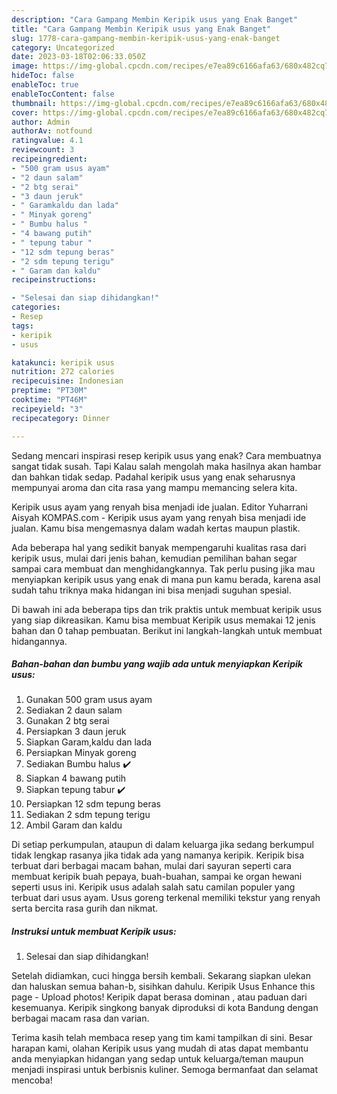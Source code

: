 ```yaml
---
description: "Cara Gampang Membin Keripik usus yang Enak Banget"
title: "Cara Gampang Membin Keripik usus yang Enak Banget"
slug: 1778-cara-gampang-membin-keripik-usus-yang-enak-banget
category: Uncategorized
date: 2023-03-18T02:06:33.050Z
image: https://img-global.cpcdn.com/recipes/e7ea89c6166afa63/680x482cq70/keripik-usus-foto-resep-utama.jpg
hideToc: false
enableToc: true
enableTocContent: false
thumbnail: https://img-global.cpcdn.com/recipes/e7ea89c6166afa63/680x482cq70/keripik-usus-foto-resep-utama.jpg
cover: https://img-global.cpcdn.com/recipes/e7ea89c6166afa63/680x482cq70/keripik-usus-foto-resep-utama.jpg
author: Admin
authorAv: notfound
ratingvalue: 4.1
reviewcount: 3
recipeingredient:
- "500 gram usus ayam"
- "2 daun salam"
- "2 btg serai"
- "3 daun jeruk"
- " Garamkaldu dan lada"
- " Minyak goreng"
- " Bumbu halus "
- "4 bawang putih"
- " tepung tabur "
- "12 sdm tepung beras"
- "2 sdm tepung terigu"
- " Garam dan kaldu"
recipeinstructions:

- "Selesai dan siap dihidangkan!"
categories:
- Resep
tags:
- keripik
- usus

katakunci: keripik usus 
nutrition: 272 calories
recipecuisine: Indonesian
preptime: "PT30M"
cooktime: "PT46M"
recipeyield: "3"
recipecategory: Dinner

---
```



Sedang mencari inspirasi resep keripik usus yang enak? Cara membuatnya sangat tidak susah. Tapi Kalau salah mengolah maka hasilnya akan hambar dan bahkan tidak sedap. Padahal keripik usus yang enak seharusnya mempunyai aroma dan cita rasa yang mampu memancing selera kita.


Keripik usus ayam yang renyah bisa menjadi ide jualan. Editor Yuharrani Aisyah KOMPAS.com - Keripik usus ayam yang renyah bisa menjadi ide jualan. Kamu bisa mengemasnya dalam wadah kertas maupun plastik.

Ada beberapa hal yang sedikit banyak mempengaruhi kualitas rasa dari keripik usus, mulai dari jenis bahan, kemudian pemilihan bahan segar sampai cara membuat dan menghidangkannya. Tak perlu pusing jika mau menyiapkan keripik usus yang enak di mana pun kamu berada, karena asal sudah tahu triknya maka hidangan ini bisa menjadi suguhan spesial.


Di bawah ini ada beberapa tips dan trik praktis untuk membuat keripik usus yang siap dikreasikan. Kamu bisa membuat Keripik usus memakai 12 jenis bahan dan 0 tahap pembuatan. Berikut ini langkah-langkah untuk membuat hidangannya.

<!--inarticleads1-->

##### Bahan-bahan dan bumbu yang wajib ada untuk menyiapkan Keripik usus:

1. Gunakan 500 gram usus ayam
1. Sediakan 2 daun salam
1. Gunakan 2 btg serai
1. Persiapkan 3 daun jeruk
1. Siapkan  Garam,kaldu dan lada
1. Persiapkan  Minyak goreng
1. Sediakan  Bumbu halus ✔️
1. Siapkan 4 bawang putih
1. Siapkan  tepung tabur ✔️
1. Persiapkan 12 sdm tepung beras
1. Sediakan 2 sdm tepung terigu
1. Ambil  Garam dan kaldu


Di setiap perkumpulan, ataupun di dalam keluarga jika sedang berkumpul tidak lengkap rasanya jika tidak ada yang namanya keripik. Keripik bisa terbuat dari berbagai macam bahan, mulai dari sayuran seperti cara membuat keripik buah pepaya, buah-buahan, sampai ke organ hewani seperti usus ini. Keripik usus adalah salah satu camilan populer yang terbuat dari usus ayam. Usus goreng terkenal memiliki tekstur yang renyah serta bercita rasa gurih dan nikmat. 

<!--inarticleads2-->

##### Instruksi untuk membuat Keripik usus:


1. Selesai dan siap dihidangkan!

Setelah didiamkan, cuci hingga bersih kembali. Sekarang siapkan ulekan dan haluskan semua bahan-b, sisihkan dahulu. Keripik Usus Enhance this page - Upload photos! Keripik dapat berasa dominan , atau paduan dari kesemuanya. Keripik singkong banyak diproduksi di kota Bandung dengan berbagai macam rasa dan varian. 

Terima kasih telah membaca resep yang tim kami tampilkan di sini. Besar harapan kami, olahan Keripik usus yang mudah di atas dapat membantu anda menyiapkan hidangan yang sedap untuk keluarga/teman maupun menjadi inspirasi untuk berbisnis kuliner. Semoga bermanfaat dan selamat mencoba!
